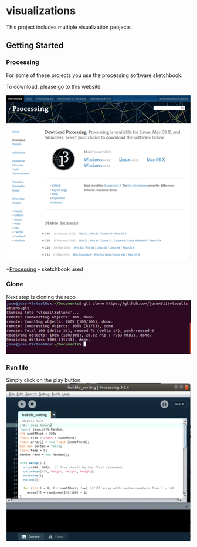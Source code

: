 # visualizations

This project includes multiple visualization peojects

## Getting Started

### Processing
For some of these projects you use the processing software sketchbook.

To download, please go to this website

![Processing](./pictures/processing_website_downloads.png)

*[Processing](https://processing.org/) - sketchbook used

### Clone

Next step is cloning the repo
![Processing](./pictures/cloning_example.png)

### Run file

Simply click on the play button.
![Processing](./pictures/code_exmaple.png)




